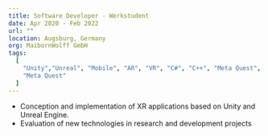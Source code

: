 ```yaml
---
title: Software Developer - Werkstudent
date: Apr 2020 - Feb 2022
url: ""
location: Augsburg, Germany
org: MaibornWolff GmbH
tags:
  [
    "Unity","Unreal", "Mobile", "AR", "VR", "C#", "C++", "Meta Quest", "Meta Rift", "Hololens",
    "Meta Quest"
  ]
---
```


- Conception and implementation of XR applications based on Unity and Unreal Engine.
- Evaluation of new technologies in research and development projects
